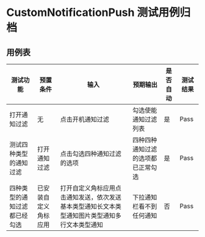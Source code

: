 # CustomNotificationPush 测试用例归档

## 用例表

|测试功能|预置条件|输入|预期输出|是否自动|测试结果|
|--------------------------------|--------------------------------|--------------------------------|--------------------------------|--------------------------------|--------------------------------|
|打开通知过滤|无|点击开机通知过滤|勾选使能通知过滤列表|是|Pass|
|测试四种类型的通知过滤| 打开通知过滤 | 点击勾选四种通知过滤的选项 |四种四种通知过滤的选项都已正常勾选|是|Pass|
|四种类型的通知过滤都已经勾选| 已安装自定义角标应用 | 打开自定义角标应用点击通知发送，依次发送基本类型通知长文本类型通知图片类型通知多行文本类型通知 |下拉通知栏看不到任何通知|否|Pass|


